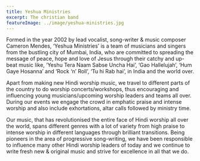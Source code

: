 ```yaml
---
title: Yeshua Ministries
excerpt: The christian band
featureImage: ../image/yeshua-ministries.jpg
---
```


Formed in the year 2002 by lead vocalist, song-writer & music composer Cameron Mendes, ‘Yeshua Ministries’ is a team of musicians and singers from the bustling city of Mumbai, India, who are committed to spreading the message of peace, hope and love of Jesus through their catchy and up-beat music like, ‘Yeshu Tera Naam Sabse Uncha Hai’, ‘Gao Hallelujah’, ‘Hum Gaye Hosanna’ and ‘Rock ‘n’ Roll’, ‘Tu hi Rab hai’, in India and the world over.

Apart from making new Hindi worship music, we travel to different parts of the country to do worship concerts/workshops, thus encouraging and influencing young musicians/upcoming worship leaders and teams all over. During our events we engage the crowd in emphatic praise and intense worship and also include exhortations, altar calls followed by ministry time.

Our music, that has revolutionised the entire face of Hindi worship all over the world, spans different genres with a lot of variety from high praise to intense worship in different languages through brilliant transitions. Being pioneers in the area of progressive song-writing, we have been responsible to influence many other Hindi worship leaders of today and we continue to write fresh new & original music and strive for excellence in all that we do.